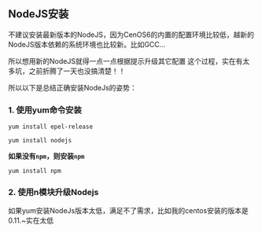 ## NodeJS安装

不建议安装最新版本的NodeJS，因为CenOS6的内置的配置环境比较低，越新的NodeJS版本依赖的系统环境也比较新。比如GCC...

所以想用新的NodeJS就得一点一点根据提示升级其它配置
这个过程，实在有太多坑，之前折腾了一天也没搞清楚！！

所以以下是总结正确安装NodeJs的姿势：

### 1. 使用yum命令安装

  `yum install epel-release`

  `yum install nodejs`

**如果没有`npm`，则安装`npm`**

 `yum install npm`


### 2. 使用n模块升级Nodejs

如果yum安装NodeJs版本太低，满足不了需求，比如我的centos安装的版本是0.11.~实在太低

